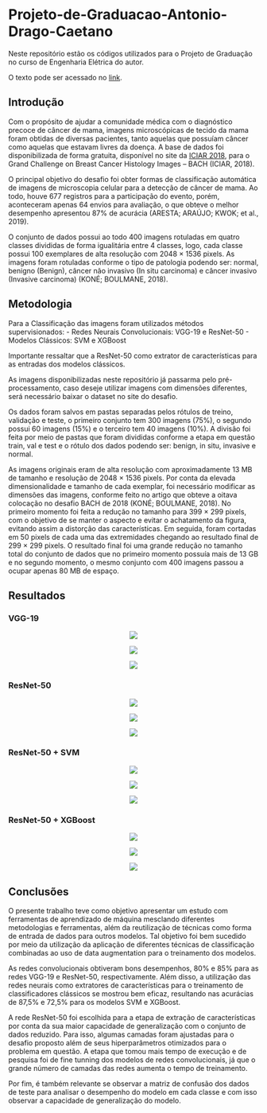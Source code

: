 # Projeto-de-Graduacao-Antonio-Drago-Caetano

Neste repositório estão os códigos utilizados para o Projeto de Graduação no curso de Engenharia Elétrica do autor. 

O texto pode ser acessado no [link](adicionar).

<h2> Introdução </h2>
Com o propósito de ajudar a comunidade médica com o diagnóstico precoce de câncer de mama, imagens microscópicas de tecido da mama foram obtidas de diversas pacientes, tanto aquelas que possuíam câncer como aquelas que estavam livres da doença. 
A base de dados foi disponibilizada de forma gratuita, disponível no site da <a href="https://iciar2018-challenge.grand-challenge.org" target="_blank">ICIAR 2018</a>, para o Grand Challenge on Breast Cancer Histology Images – BACH (ICIAR, 2018). 

O principal objetivo do desafio foi obter formas de classificação automática de imagens de microscopia celular para a detecção de câncer de mama. Ao todo, houve 677 registros para a participação do evento, porém, aconteceram apenas 64 envios para avaliação, o que obteve o melhor desempenho apresentou 87% de acurácia (ARESTA; ARAÚJO; KWOK; et al., 2019).

O conjunto de dados possui ao todo 400 imagens rotuladas em quatro classes divididas de forma igualitária entre 4 classes, logo, cada classe possui 100 exemplares de alta resolução com 2048 × 1536 pixels. As imagens foram rotuladas conforme o tipo de patologia podendo ser: normal, benigno (Benign), câncer não invasivo (In situ carcinoma) e câncer invasivo (Invasive carcinoma) (KONÉ; BOULMANE, 2018).

<h2> Metodologia </h2>
Para a Classificação das imagens foram utilizados métodos supervisionados: 
  - Redes Neurais Convolucionais: VGG-19 e ResNet-50
  - Modelos Clássicos: SVM e XGBoost
  
Importante ressaltar que a ResNet-50 como extrator de características para as entradas dos modelos clássicos.

As imagens disponibilizadas neste repositório já passarma pelo pré-processamento, caso deseje utilizar imagens com dimensões diferentes, será necessário baixar o dataset no site do desafio.


Os dados foram salvos em pastas separadas pelos rótulos de treino, validação e teste, o primeiro conjunto tem 300 imagens (75%), o segundo possui 60 imagens (15%) e o terceiro tem 40 imagens (10%). A divisão foi feita por meio de pastas que foram divididas conforme a etapa em questão train, val e test e o rótulo dos dados podendo ser: benign, in situ, invasive e normal. 

As imagens originais eram de alta resolução com aproximadamente 13 MB de tamanho e resolução de 2048 × 1536 pixels. Por conta da elevada dimensionalidade e tamanho de cada exemplar, foi necessário modificar as dimensões das imagens, conforme feito no artigo que obteve a oitava colocação no desafio BACH de 2018 (KONÉ; BOULMANE, 2018). No primeiro momento foi feita a redução no tamanho para 399 × 299 pixels, com o objetivo de se manter o aspecto e evitar o achatamento da figura, evitando assim a distorção das características. Em seguida, foram cortadas em 50 pixels de cada uma das extremidades chegando ao resultado final de 299 × 299 pixels. O resultado final foi uma grande redução no tamanho total do conjunto de dados que no primeiro momento possuía mais de 13 GB e no segundo momento, o mesmo conjunto com 400 imagens passou a ocupar apenas 80 MB de espaço. 


<h2> Resultados </h2>
<h3> VGG-19 </h3>

<p align="center">
  <img src="https://user-images.githubusercontent.com/65796341/186297840-351bebab-76a4-4f2f-82f8-f0593d44f537.png" />
</p>

<p align="center">
  <img src="https://user-images.githubusercontent.com/65796341/186297875-dc039022-da5f-4174-a38c-d4d823a0297d.png" />
</p>

<p align="center">
  <img src="https://user-images.githubusercontent.com/65796341/186297895-5e557a99-68ae-4cb9-a4c9-6c8f6a490a54.png" />
</p>



<h3> ResNet-50 </h3>

<p align="center">
  <img src="https://user-images.githubusercontent.com/65796341/186298588-f77a8f4c-7f35-43ff-b29b-c4ef9b5bb6ad.png" />
</p>

<p align="center">
  <img src="https://user-images.githubusercontent.com/65796341/186298616-0f19ac87-26c7-4f36-a643-66175bac083f.png" />
</p>

<p align="center">
  <img src="https://user-images.githubusercontent.com/65796341/186298656-b28fe7da-dfea-475c-92b5-3efc8f704d53.png" />
</p>


<h3> ResNet-50 + SVM </h3>

<p align="center">
  <img src="https://user-images.githubusercontent.com/65796341/186298849-5a37129f-edd6-4d2d-bb24-dd7a52c9d7fe.png" />
</p>

<p align="center">
  <img src="https://user-images.githubusercontent.com/65796341/186298874-63b167dc-0e1c-452a-8b33-8561693f7bf0.png" />
</p>

<p align="center">
  <img src="https://user-images.githubusercontent.com/65796341/186298909-0a151629-094a-4799-8a46-b089228cf01a.png" />
</p>

<h3> ResNet-50 + XGBoost </h3>

<p align="center">
  <img src="https://user-images.githubusercontent.com/65796341/186298754-f6c0e9e6-73d5-4ae9-868b-8f2d0b0014af.png" />
</p>

<p align="center">
  <img src="https://user-images.githubusercontent.com/65796341/186298784-f048038b-5627-4f05-9868-f5b79c8cb1ef.png" />
</p>

<p align="center">
  <img src="https://user-images.githubusercontent.com/65796341/186298802-ad6c36d0-51c0-4d81-9465-aca25a9ec40a.png" />
</p>


<h2> Conclusões </h2>
O presente trabalho teve como objetivo apresentar um estudo com ferramentas de aprendizado de máquina mesclando diferentes metodologias e ferramentas, além da reutilização de técnicas como forma de entrada de dados para outros modelos. Tal objetivo foi bem sucedido por meio da utilização da aplicação de diferentes técnicas de classificação combinadas ao uso de data augmentation para o treinamento dos modelos. 

As redes convolucionais obtiveram bons desempenhos, 80% e 85% para as redes VGG-19 e ResNet-50, respectivamente. Além disso, a utilização das redes neurais como extratores de características para o treinamento de classificadores clássicos se mostrou bem eficaz, resultando nas acurácias de 87,5% e 72,5% para os modelos SVM e XGBoost.
 
A rede ResNet-50 foi escolhida para a etapa de extração de características por conta da sua maior capacidade de generalização com o conjunto de dados reduzido. Para isso, algumas camadas foram ajustadas para o desafio proposto além de seus hiperparâmetros otimizados para o problema em questão. A etapa que tomou mais tempo de execução e de pesquisa foi de fine tunning dos modelos de redes convolucionais, já que o grande número de camadas das redes aumenta o tempo de treinamento.

Por fim, é também relevante se observar a matriz de confusão dos dados de teste para analisar o desempenho do modelo em cada classe e com isso observar a capacidade de generalização do modelo.

